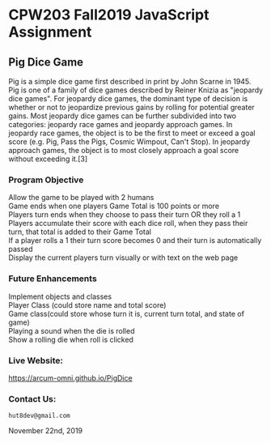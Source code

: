 # CPW203 Fall2019 JavaScript Assignment

## Pig Dice Game
Pig is a simple dice game first described in print by John Scarne in 1945. Pig is one of a family of dice games described by Reiner Knizia as "jeopardy dice games". For jeopardy dice games, the dominant type of decision is whether or not to jeopardize previous gains by rolling for potential greater gains. Most jeopardy dice games can be further subdivided into two categories: jeopardy race games and jeopardy approach games. In jeopardy race games, the object is to be the first to meet or exceed a goal score (e.g. Pig, Pass the Pigs, Cosmic Wimpout, Can't Stop). In jeopardy approach games, the object is to most closely approach a goal score without exceeding it.[3]

### Program Objective
Allow the game to be played with 2 humans<br>
Game ends when one players Game Total is 100 points or more<br>
Players turn ends when they choose to pass their turn OR they roll a 1<br>
Players accumulate their score with each dice roll, when they pass their turn, that total is added to their Game Total<br>
If a player rolls a 1 their turn score becomes 0 and their turn is automatically passed<br>
Display the current players turn visually or with text on the web page<br>

### Future Enhancements
Implement objects and classes<br>
Player Class (could store name and total score)<br>
Game class(could store whose turn it is, current turn total, and state of game)<br>
Playing a sound when the die is rolled<br>
Show a rolling die when roll is clicked

### Live Website:
https://arcum-omni.github.io/PigDice

### Contact Us:
    hut8dev@gmail.com
November 22nd, 2019